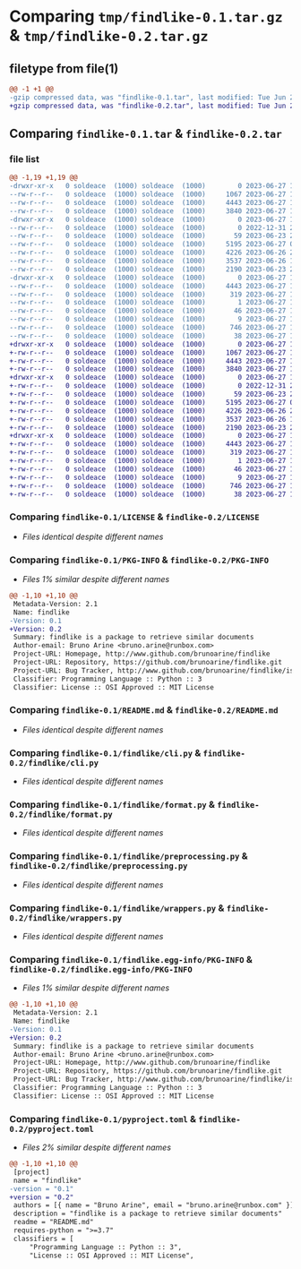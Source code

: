 # Comparing `tmp/findlike-0.1.tar.gz` & `tmp/findlike-0.2.tar.gz`

## filetype from file(1)

```diff
@@ -1 +1 @@
-gzip compressed data, was "findlike-0.1.tar", last modified: Tue Jun 27 14:28:18 2023, max compression
+gzip compressed data, was "findlike-0.2.tar", last modified: Tue Jun 27 15:00:56 2023, max compression
```

## Comparing `findlike-0.1.tar` & `findlike-0.2.tar`

### file list

```diff
@@ -1,19 +1,19 @@
-drwxr-xr-x   0 soldeace  (1000) soldeace  (1000)        0 2023-06-27 14:28:18.642032 findlike-0.1/
--rw-r--r--   0 soldeace  (1000) soldeace  (1000)     1067 2023-06-27 14:06:31.000000 findlike-0.1/LICENSE
--rw-r--r--   0 soldeace  (1000) soldeace  (1000)     4443 2023-06-27 14:28:18.642032 findlike-0.1/PKG-INFO
--rw-r--r--   0 soldeace  (1000) soldeace  (1000)     3840 2023-06-27 14:18:20.000000 findlike-0.1/README.md
-drwxr-xr-x   0 soldeace  (1000) soldeace  (1000)        0 2023-06-27 14:28:18.638699 findlike-0.1/findlike/
--rw-r--r--   0 soldeace  (1000) soldeace  (1000)        0 2022-12-31 23:26:30.000000 findlike-0.1/findlike/__init__.py
--rw-r--r--   0 soldeace  (1000) soldeace  (1000)       59 2023-06-23 20:53:39.000000 findlike-0.1/findlike/__main__.py
--rw-r--r--   0 soldeace  (1000) soldeace  (1000)     5195 2023-06-27 02:31:26.000000 findlike-0.1/findlike/cli.py
--rw-r--r--   0 soldeace  (1000) soldeace  (1000)     4226 2023-06-26 21:04:11.000000 findlike-0.1/findlike/format.py
--rw-r--r--   0 soldeace  (1000) soldeace  (1000)     3537 2023-06-26 19:22:52.000000 findlike-0.1/findlike/preprocessing.py
--rw-r--r--   0 soldeace  (1000) soldeace  (1000)     2190 2023-06-23 20:43:15.000000 findlike-0.1/findlike/wrappers.py
-drwxr-xr-x   0 soldeace  (1000) soldeace  (1000)        0 2023-06-27 14:28:18.642032 findlike-0.1/findlike.egg-info/
--rw-r--r--   0 soldeace  (1000) soldeace  (1000)     4443 2023-06-27 14:28:18.000000 findlike-0.1/findlike.egg-info/PKG-INFO
--rw-r--r--   0 soldeace  (1000) soldeace  (1000)      319 2023-06-27 14:28:18.000000 findlike-0.1/findlike.egg-info/SOURCES.txt
--rw-r--r--   0 soldeace  (1000) soldeace  (1000)        1 2023-06-27 14:28:18.000000 findlike-0.1/findlike.egg-info/dependency_links.txt
--rw-r--r--   0 soldeace  (1000) soldeace  (1000)       46 2023-06-27 14:28:18.000000 findlike-0.1/findlike.egg-info/entry_points.txt
--rw-r--r--   0 soldeace  (1000) soldeace  (1000)        9 2023-06-27 14:28:18.000000 findlike-0.1/findlike.egg-info/top_level.txt
--rw-r--r--   0 soldeace  (1000) soldeace  (1000)      746 2023-06-27 14:26:37.000000 findlike-0.1/pyproject.toml
--rw-r--r--   0 soldeace  (1000) soldeace  (1000)       38 2023-06-27 14:28:18.642032 findlike-0.1/setup.cfg
+drwxr-xr-x   0 soldeace  (1000) soldeace  (1000)        0 2023-06-27 15:00:56.108324 findlike-0.2/
+-rw-r--r--   0 soldeace  (1000) soldeace  (1000)     1067 2023-06-27 14:06:31.000000 findlike-0.2/LICENSE
+-rw-r--r--   0 soldeace  (1000) soldeace  (1000)     4443 2023-06-27 15:00:56.108324 findlike-0.2/PKG-INFO
+-rw-r--r--   0 soldeace  (1000) soldeace  (1000)     3840 2023-06-27 14:18:20.000000 findlike-0.2/README.md
+drwxr-xr-x   0 soldeace  (1000) soldeace  (1000)        0 2023-06-27 15:00:56.108324 findlike-0.2/findlike/
+-rw-r--r--   0 soldeace  (1000) soldeace  (1000)        0 2022-12-31 23:26:30.000000 findlike-0.2/findlike/__init__.py
+-rw-r--r--   0 soldeace  (1000) soldeace  (1000)       59 2023-06-23 20:53:39.000000 findlike-0.2/findlike/__main__.py
+-rw-r--r--   0 soldeace  (1000) soldeace  (1000)     5195 2023-06-27 02:31:26.000000 findlike-0.2/findlike/cli.py
+-rw-r--r--   0 soldeace  (1000) soldeace  (1000)     4226 2023-06-26 21:04:11.000000 findlike-0.2/findlike/format.py
+-rw-r--r--   0 soldeace  (1000) soldeace  (1000)     3537 2023-06-26 19:22:52.000000 findlike-0.2/findlike/preprocessing.py
+-rw-r--r--   0 soldeace  (1000) soldeace  (1000)     2190 2023-06-23 20:43:15.000000 findlike-0.2/findlike/wrappers.py
+drwxr-xr-x   0 soldeace  (1000) soldeace  (1000)        0 2023-06-27 15:00:56.108324 findlike-0.2/findlike.egg-info/
+-rw-r--r--   0 soldeace  (1000) soldeace  (1000)     4443 2023-06-27 15:00:56.000000 findlike-0.2/findlike.egg-info/PKG-INFO
+-rw-r--r--   0 soldeace  (1000) soldeace  (1000)      319 2023-06-27 15:00:56.000000 findlike-0.2/findlike.egg-info/SOURCES.txt
+-rw-r--r--   0 soldeace  (1000) soldeace  (1000)        1 2023-06-27 15:00:56.000000 findlike-0.2/findlike.egg-info/dependency_links.txt
+-rw-r--r--   0 soldeace  (1000) soldeace  (1000)       46 2023-06-27 15:00:56.000000 findlike-0.2/findlike.egg-info/entry_points.txt
+-rw-r--r--   0 soldeace  (1000) soldeace  (1000)        9 2023-06-27 15:00:56.000000 findlike-0.2/findlike.egg-info/top_level.txt
+-rw-r--r--   0 soldeace  (1000) soldeace  (1000)      746 2023-06-27 14:54:03.000000 findlike-0.2/pyproject.toml
+-rw-r--r--   0 soldeace  (1000) soldeace  (1000)       38 2023-06-27 15:00:56.108324 findlike-0.2/setup.cfg
```

### Comparing `findlike-0.1/LICENSE` & `findlike-0.2/LICENSE`

 * *Files identical despite different names*

### Comparing `findlike-0.1/PKG-INFO` & `findlike-0.2/PKG-INFO`

 * *Files 1% similar despite different names*

```diff
@@ -1,10 +1,10 @@
 Metadata-Version: 2.1
 Name: findlike
-Version: 0.1
+Version: 0.2
 Summary: findlike is a package to retrieve similar documents
 Author-email: Bruno Arine <bruno.arine@runbox.com>
 Project-URL: Homepage, http://www.github.com/brunoarine/findlike
 Project-URL: Repository, https://github.com/brunoarine/findlike.git
 Project-URL: Bug Tracker, http://www.github.com/brunoarine/findlike/issues
 Classifier: Programming Language :: Python :: 3
 Classifier: License :: OSI Approved :: MIT License
```

### Comparing `findlike-0.1/README.md` & `findlike-0.2/README.md`

 * *Files identical despite different names*

### Comparing `findlike-0.1/findlike/cli.py` & `findlike-0.2/findlike/cli.py`

 * *Files identical despite different names*

### Comparing `findlike-0.1/findlike/format.py` & `findlike-0.2/findlike/format.py`

 * *Files identical despite different names*

### Comparing `findlike-0.1/findlike/preprocessing.py` & `findlike-0.2/findlike/preprocessing.py`

 * *Files identical despite different names*

### Comparing `findlike-0.1/findlike/wrappers.py` & `findlike-0.2/findlike/wrappers.py`

 * *Files identical despite different names*

### Comparing `findlike-0.1/findlike.egg-info/PKG-INFO` & `findlike-0.2/findlike.egg-info/PKG-INFO`

 * *Files 1% similar despite different names*

```diff
@@ -1,10 +1,10 @@
 Metadata-Version: 2.1
 Name: findlike
-Version: 0.1
+Version: 0.2
 Summary: findlike is a package to retrieve similar documents
 Author-email: Bruno Arine <bruno.arine@runbox.com>
 Project-URL: Homepage, http://www.github.com/brunoarine/findlike
 Project-URL: Repository, https://github.com/brunoarine/findlike.git
 Project-URL: Bug Tracker, http://www.github.com/brunoarine/findlike/issues
 Classifier: Programming Language :: Python :: 3
 Classifier: License :: OSI Approved :: MIT License
```

### Comparing `findlike-0.1/pyproject.toml` & `findlike-0.2/pyproject.toml`

 * *Files 2% similar despite different names*

```diff
@@ -1,10 +1,10 @@
 [project]
 name = "findlike"
-version = "0.1"
+version = "0.2"
 authors = [{ name = "Bruno Arine", email = "bruno.arine@runbox.com" }]
 description = "findlike is a package to retrieve similar documents"
 readme = "README.md"
 requires-python = ">=3.7"
 classifiers = [
     "Programming Language :: Python :: 3",
     "License :: OSI Approved :: MIT License",
```

